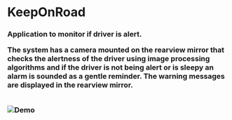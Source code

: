 # KeepOnRoad

<h3>Application to monitor if driver is alert.

The system has a camera mounted on the rearview mirror that checks the alertness of the driver using image processing algorithms and 
if the driver is not being alert or is sleepy an alarm is sounded as a gentle reminder.
The warning messages are displayed in the rearview mirror. <br/><br/>

![Demo](https://github.com/stanly-johnson/KeepOnRoad/blob/master/demo.jpg)


